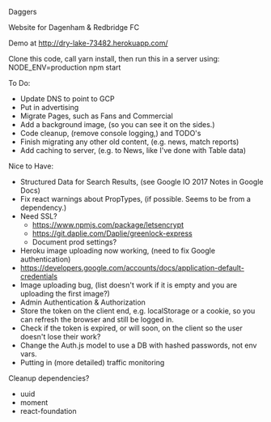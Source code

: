 Daggers

Website for Dagenham & Redbridge FC

Demo at http://dry-lake-73482.herokuapp.com/

Clone this code, call yarn install, then run this in a server using:
  NODE_ENV=production npm start

To Do:
* Update DNS to point to GCP
* Put in advertising
* Migrate Pages, such as Fans and Commercial
* Add a background image, (so you can see it on the sides.)
* Code cleanup, (remove console logging,) and TODO's
* Finish migrating any other old content, (e.g. news, match reports)
* Add caching to server, (e.g. to News, like I've done with Table data)

Nice to Have:
* Structured Data for Search Results, (see Google IO 2017 Notes in Google Docs)
* Fix react warnings about PropTypes, (if possible. Seems to be from a dependency.)
* Need SSL?
  * https://www.npmjs.com/package/letsencrypt
  * https://git.daplie.com/Daplie/greenlock-express
  * Document prod settings?
* Heroku image uploading now working, (need to fix Google authentication)
 * https://developers.google.com/accounts/docs/application-default-credentials
* Image uploading bug, (list doesn't work if it is empty and you are uploading the first image?)
* Admin Authentication & Authorization
 * Store the token on the client end, e.g. localStorage or a cookie, so you can refresh the browser and still be logged in.
 * Check if the token is expired, or will soon, on the client so the user doesn't lose their work?
 * Change the Auth.js model to use a DB with hashed passwords, not env vars.
* Putting in (more detailed) traffic monitoring

Cleanup dependencies?
* uuid
* moment
* react-foundation
